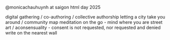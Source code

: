 @monicachauhuynh at saigon html day 2025

digital gathering / co-authoring / collective authorship
letting a city take you around / community map
meditation on the go - mind where you are
street art / aconsensuality - consent is not requested, nor requested and denied
write on the nearest wall
